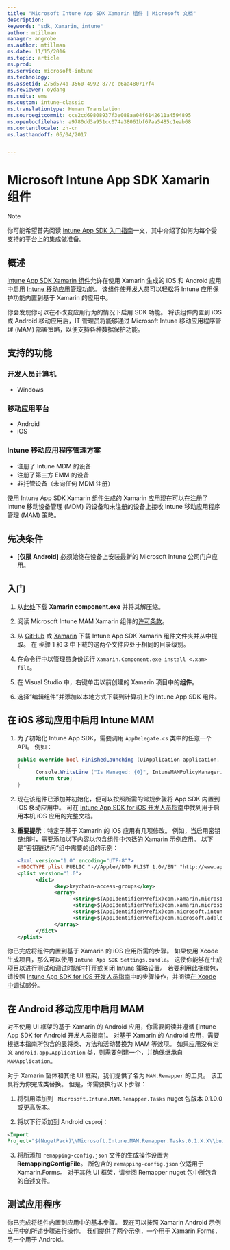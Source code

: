 ```yaml
---
title: "Microsoft Intune App SDK Xamarin 组件 | Microsoft 文档"
description: 
keywords: "sdk、Xamarin、intune"
author: mtillman
manager: angrobe
ms.author: mtillman
ms.date: 11/15/2016
ms.topic: article
ms.prod: 
ms.service: microsoft-intune
ms.technology: 
ms.assetid: 275d574b-3560-4992-877c-c6aa480717f4
ms.reviewer: oydang
ms.suite: ems
ms.custom: intune-classic
ms.translationtype: Human Translation
ms.sourcegitcommit: cce2cd69808937f3e088aa04f6142611a4594895
ms.openlocfilehash: a9780dd3a951cc074a38061bf67aa5485c1eab68
ms.contentlocale: zh-cn
ms.lasthandoff: 05/04/2017


---
```


# <a name="microsoft-intune-app-sdk-xamarin-component"></a>Microsoft Intune App SDK Xamarin 组件

> [!NOTE]
> 你可能希望首先阅读 [ Intune App SDK 入门指南](intune-app-sdk-get-started.md)一文，其中介绍了如何为每个受支持的平台上的集成做准备。



## <a name="overview"></a>概述
[Intune App SDK Xamarin 组件](https://components.xamarin.com/view/microsoft.intune.mam)允许在使用 Xamarin 生成的 iOS 和 Android 应用中启用 [Intune 移动应用管理功能](/intune/deploy-use/protect-app-data-using-mobile-app-management-policies-with-microsoft-intune)。 该组件使开发人员可以轻松将 Intune 应用保护功能内置到基于 Xamarin 的应用中。

你会发现你可以在不改变应用行为的情况下启用 SDK 功能。 将该组件内置到 iOS 或 Android 移动应用后，IT 管理员将能够通过 Microsoft Intune 移动应用程序管理 (MAM) 部署策略，以便支持各种数据保护功能。

## <a name="whats-supported"></a>支持的功能

### <a name="developer-machines"></a>开发人员计算机
* Windows


### <a name="mobile-app-platforms"></a>移动应用平台
* Android
* iOS


### <a name="intune-mobile-application-management-scenarios"></a>Intune 移动应用程序管理方案

* 注册了 Intune MDM 的设备
* 注册了第三方 EMM 的设备
* 非托管设备（未向任何 MDM 注册）

使用 Intune App SDK Xamarin 组件生成的 Xamarin 应用现在可以在注册了 Intune 移动设备管理 (MDM) 的设备和未注册的设备上接收 Intune 移动应用程序管理 (MAM) 策略。

## <a name="prerequisites"></a>先决条件

* **[仅限 Android]** 必须始终在设备上安装最新的 Microsoft Intune 公司门户应用。

## <a name="get-started"></a>入门

1.    从[此处](https://components.xamarin.com/submit/xpkg)下载 **Xamarin component.exe** 并将其解压缩。

2. 阅读 Microsoft Intune MAM Xamarin 组件的[许可条款](https://components.xamarin.com/license/microsoft.intune.mam)。

3.    从 [GitHub](https://github.com/msintuneappsdk/intune-app-sdk-xamarin) 或 [Xamarin](https://components.xamarin.com/license/microsoft.intune.mam) 下载 Intune App SDK Xamarin 组件文件夹并从中提取。 在 步骤 1 和 3 中下载的这两个文件应处于相同的目录级别。

4.    在命令行中以管理员身份运行 `Xamarin.Component.exe install <.xam> file`。

5.    在 Visual Studio 中，右键单击以前创建的 Xamarin 项目中的**组件**。

6.    选择“编辑组件”并添加以本地方式下载到计算机上的 Intune App SDK 组件。



## <a name="enabling-intune-mam-in-your-ios-mobile-app"></a>在 iOS 移动应用中启用 Intune MAM
1.    为了初始化 Intune App SDK，需要调用 `AppDelegate.cs` 类中的任意一个 API。 例如：

      ```csharp
      public override bool FinishedLaunching (UIApplication application, NSDictionary launchOptions)
      {
            Console.WriteLine ("Is Managed: {0}", IntuneMAMPolicyManager.Instance.PrimaryUser != null);
            return true;
      }

      ```

2.    现在该组件已添加并初始化，便可以按照所需的常规步骤将 App SDK 内置到 iOS 移动应用中。 可在 [Intune App SDK for iOS 开发人员指南](intune-app-sdk-ios.md)中找到用于启用本机 iOS 应用的完整文档。
3. **重要提示**：特定于基于 Xamarin 的 iOS 应用有几项修改。 例如，当启用密钥链组时，需要添加以下内容以包含组件中包括的 Xamarin 示例应用。 以下是“密钥链访问”组中需要的组的示例：

      ```xml
      <?xml version="1.0" encoding="UTF-8"?>
      <!DOCTYPE plist PUBLIC "-//Apple//DTD PLIST 1.0//EN" "http://www.apple.com/DTDs/PropertyList-1.0.dtd">
      <plist version="1.0">
            <dict>
                  <key>keychain-access-groups</key>
                  <array>
                        <string>$(AppIdentifierPrefix)com.xamarin.microsoftintunesample</string>
                        <string>$(AppIdentifierPrefix)com.xamarin.microsoftintunesample.intunemam</string>
                        <string>$(AppIdentifierPrefix)com.microsoft.intune.mam</string>
                        <string>$(AppIdentifierPrefix)com.microsoft.adalcache</string>
                  </array>
            </dict>
      </plist>
      ```

你已完成将组件内置到基于 Xamarin 的 iOS 应用所需的步骤。 如果使用 Xcode 生成项目，那么可以使用 `Intune App SDK Settings.bundle`。 这使你能够在生成项目以进行测试和调试时随时打开或关闭 Intune 策略设置。 若要利用此捆绑包，请按照 [Intune App SDK for iOS 开发人员指南](intune-app-sdk-ios.md)中的步骤操作，并阅读[在 Xcode 中调试](intune-app-sdk-ios.md#status-result-and-debug-notifications)部分。

## <a name="enabling-mam-in-your-android-mobile-app"></a>在 Android 移动应用中启用 MAM
对不使用 UI 框架的基于 Xamarin 的 Android 应用，你需要阅读并遵循 [Intune App SDK for Android 开发人员指南]。 对基于 Xamarin 的 Android 应用，需要根据本指南所包含的[表](intune-app-sdk-android.md#replace-classes-methods-and-activities-with-their-mam-equivalent-required)将类、方法和活动替换为 MAM 等效项。 如果应用没有定义 `android.app.Application` 类，则需要创建一个，并确保继承自 `MAMApplication`。

对于 Xamarin 窗体和其他 UI 框架，我们提供了名为 `MAM.Remapper` 的工具。 该工具将为你完成类替换。 但是，你需要执行以下步骤：

1.    将引用添加到 ` Microsoft.Intune.MAM.Remapper.Tasks` nuget 包版本 0.1.0.0 或更高版本。

2.    将以下行添加到 Android csproj：
  ```xml
  <Import
  Project="$(NugetPack)\\Microsoft.Intune.MAM.Remapper.Tasks.0.1.X.X\\build\\MonoAndroid10\\Microsoft.Intune.MAM.Remapper.targets" />
  ```

3.    将所添加 `remapping-config.json` 文件的生成操作设置为 **RemappingConfigFile**。 所包含的 `remapping-config.json` 仅适用于 Xamarin.Forms。 对于其他 UI 框架，请参阅 Remapper nuget 包中所包含的自述文件。

## <a name="test-your-app"></a>测试应用程序

你已完成将组件内置到应用中的基本步骤。 现在可以按照 Xamarin Android 示例应用中的所述步骤进行操作。 我们提供了两个示例，一个用于 Xamarin.Forms，另一个用于 Android。

